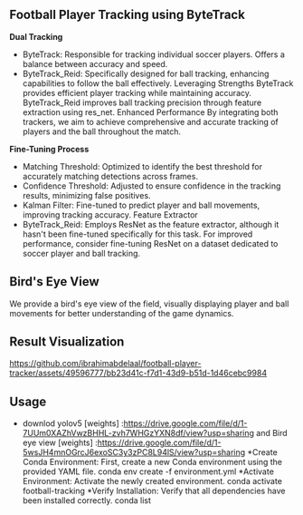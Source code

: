  ## Football Player Tracking using ByteTrack 
**Dual Tracking** 
* ByteTrack: 
Responsible for tracking individual soccer players. 
Offers a balance between accuracy and speed. 
* ByteTrack_Reid:
Specifically designed for ball tracking, enhancing capabilities to follow the ball effectively.
Leveraging Strengths
ByteTrack provides efficient player tracking while maintaining accuracy.
ByteTrack_Reid improves ball tracking precision through feature extraction using res_net.
Enhanced Performance
By integrating both trackers, we aim to achieve comprehensive and accurate tracking of players and the ball throughout the match.

**Fine-Tuning Process**
* Matching Threshold: Optimized to identify the best threshold for accurately matching detections across frames.
* Confidence Threshold: Adjusted to ensure confidence in the tracking results, minimizing false positives.
* Kalman Filter: Fine-tuned to predict player and ball movements, improving tracking accuracy.
Feature Extractor
* ByteTrack_Reid: Employs ResNet as the feature extractor, although it hasn't been fine-tuned specifically for this task.
  For improved performance, consider fine-tuning ResNet on a dataset dedicated to soccer player and ball tracking.
## Bird's Eye View
We provide a bird's eye view of the field, visually displaying player and ball movements for better understanding of the game dynamics.

## Result Visualization
https://github.com/ibrahimabdelaal/football-player-tracker/assets/49596777/bb23d41c-f7d1-43d9-b51d-1d46cebc9984

## Usage
* downlod yolov5 [weights] :https://drive.google.com/file/d/1-7UUm0XAZhVwzBHHL-zvh7WHGzYXN8df/view?usp=sharing
  and Bird eye view  [weights] :https://drive.google.com/file/d/1-5wsJH4mnOGrcJ6exoSC3y3zPC8L94lS/view?usp=sharing
*Create Conda Environment: First, create a new Conda environment using the provided YAML file.
    conda env create -f environment.yml
*Activate Environment: Activate the newly created environment.
    conda activate football-tracking
*Verify Installation: Verify that all dependencies have been installed correctly.
    conda list



